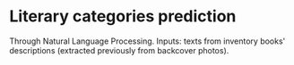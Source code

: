 # Literary categories prediction

Through Natural Language Processing. Inputs: texts from inventory books' descriptions (extracted previously from backcover photos). 
